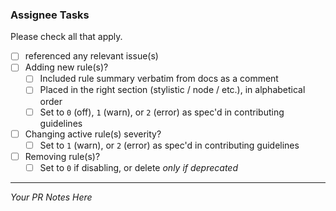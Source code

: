 ### Assignee Tasks

Please check all that apply.

*   [ ] referenced any relevant issue(s)
*   [ ] Adding new rule(s)?
    *   [ ] Included rule summary verbatim from docs as a comment
    *   [ ] Placed in the right section (stylistic / node / etc.), in alphabetical order
    *   [ ] Set to `0` (off), `1` (warn), or `2` (error) as spec'd in contributing guidelines
*   [ ] Changing active rule(s) severity?
    *   [ ] Set to `1` (warn), or `2` (error) as spec'd in contributing guidelines
*   [ ] Removing rule(s)?
    *   [ ] Set to `0` if disabling, or delete _only if deprecated_

---

_Your PR Notes Here_
